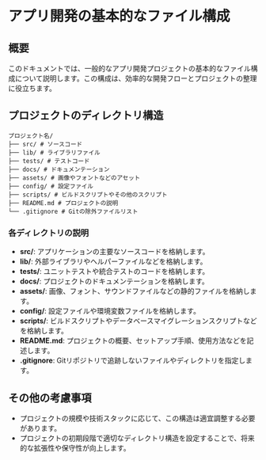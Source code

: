 # アプリ開発の基本的なファイル構成

## 概要
このドキュメントでは、一般的なアプリ開発プロジェクトの基本的なファイル構成について説明します。この構成は、効率的な開発フローとプロジェクトの整理に役立ちます。

## プロジェクトのディレクトリ構造
~~~
プロジェクト名/
├── src/ # ソースコード
├── lib/ # ライブラリファイル
├── tests/ # テストコード
├── docs/ # ドキュメンテーション
├── assets/ # 画像やフォントなどのアセット
├── config/ # 設定ファイル
├── scripts/ # ビルドスクリプトやその他のスクリプト
├── README.md # プロジェクトの説明
└── .gitignore # Gitの除外ファイルリスト
~~~


### 各ディレクトリの説明

- **src/**: アプリケーションの主要なソースコードを格納します。
- **lib/**: 外部ライブラリやヘルパーファイルなどを格納します。
- **tests/**: ユニットテストや統合テストのコードを格納します。
- **docs/**: プロジェクトのドキュメンテーションを格納します。
- **assets/**: 画像、フォント、サウンドファイルなどの静的ファイルを格納します。
- **config/**: 設定ファイルや環境変数ファイルを格納します。
- **scripts/**: ビルドスクリプトやデータベースマイグレーションスクリプトなどを格納します。
- **README.md**: プロジェクトの概要、セットアップ手順、使用方法などを記述します。
- **.gitignore**: Gitリポジトリで追跡しないファイルやディレクトリを指定します。

## その他の考慮事項

- プロジェクトの規模や技術スタックに応じて、この構造は適宜調整する必要があります。
- プロジェクトの初期段階で適切なディレクトリ構造を設定することで、将来的な拡張性や保守性が向上します。